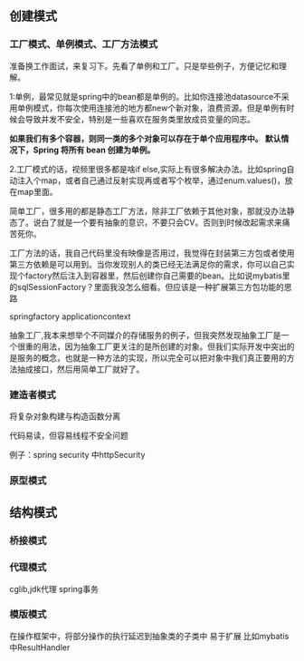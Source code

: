 ## 创建模式

### 工厂模式、单例模式、工厂方法模式
准备换工作面试，来复习下。先看了单例和工厂。只是举些例子，方便记忆和理解。

1:单例，最常见就是spring中的bean都是单例的。比如你连接池datasource不采用单例模式，你每次使用连接池的地方都new个新对象，浪费资源。但是单例有时候会导致并发不安全，特别是一些喜欢在服务类里放成员变量的同志。

**如果我们有多个容器，则同一类的多个对象可以存在于单个应用程序中。**
**默认情况下，Spring 将所有 bean 创建为单例。**

2.工厂模式的话，视频里很多都是啥if else,实际上有很多解决办法。比如spring自动注入个map，或者自己通过反射实现再或者写个枚举，通过enum.values()，放在map里面。

简单工厂，很多用的都是静态工厂方法，除非工厂依赖于其他对象，那就没办法静态了。说白了就是一个要有抽象的意识，不要只会CV。否则到时候改起需求来痛苦死你。

工厂方法的话，我自己代码里没有映像是否用过，我觉得在封装第三方包或者使用第三方依赖是可以用到。当你发现别人的类已经无法满足你的需求，你可以自己实现个factory然后注入到容器里，然后创建你自己需要的bean。比如说mybatis里的sqlSessionFactory？里面我没怎么细看。但应该是一种扩展第三方包功能的思路

springfactory applicationcontext

抽象工厂,我本来想举个不同媒介的存储服务的例子，但我突然发现抽象工厂是一个很重的用法，因为抽象工厂更关注的是所创建的对象。但我们实际开发中突出的是服务的概念，也就是一种方法的实现，所以完全可以把对象中我们真正要用的方法抽成接口，然后用简单工厂就好了。 

### 建造者模式

将复杂对象构建与构造函数分离

代码易读，但容易线程不安全问题

例子：spring security 中httpSecurity

### 原型模式

## 结构模式

### 桥接模式

### 代理模式

cglib,jdk代理
spring事务

### 模版模式
在操作框架中，将部分操作的执行延迟到抽象类的子类中
易于扩展
比如mybatis中ResultHandler
